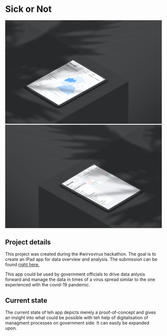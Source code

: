 # Sick or Not
![Visualisation](/screenshots/Visualizsation_small.jpg)
![Data Table](/screenshots/DataTable_small.jpg)

## Project details
This project was created during the #wirvsvirus hackathon.
The goal is to create an iPad app for data overview and analysis. The submission can be found [right here.](https://devpost.com/software/wirvsvirushackathon)

This app could be used by government officials to drive data anlysis forward and manage the data in times of a virus spread similar to the one experienced with the covid-19 pandemic.

## Current state
The current state of teh app depicts merely a proof-of-concept and gives an insight into what could be possible with teh help of digitalisation of managment processes on government side. It can easily be expanded upon.
